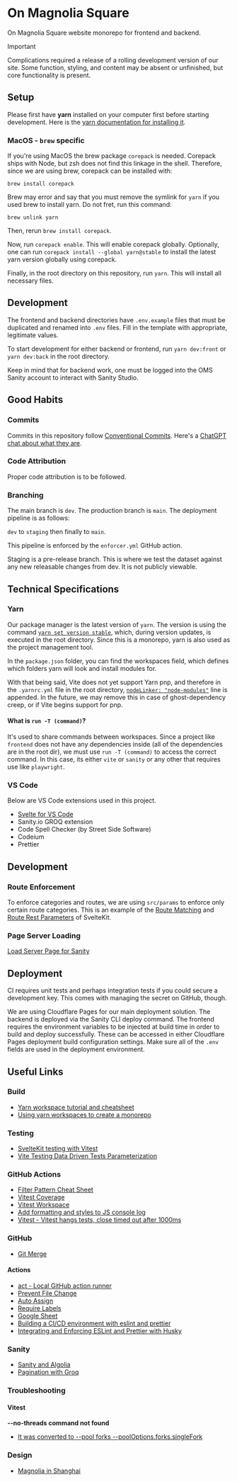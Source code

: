 # On Magnolia Square

On Magnolia Square website monorepo for frontend and backend.

> [!IMPORTANT]
> Complications required a release of a rolling development version of our site. Some function, styling, and content may be absent or unfinished, but core functionality is present.

## Setup

Please first have **yarn** installed on your computer first before starting development. Here is the [yarn documentation for installing it](https://yarnpkg.com/corepack#installation).

### MacOS - `brew` specific

If you're using MacOS the brew package `corepack` is needed. Corepack ships with Node, but zsh does not find this linkage in the shell. Therefore, since we are using brew, corepack can be installed with:

`brew install corepack`

Brew may error and say that you must remove the symlink for `yarn` if you used brew to install yarn. Do not fret, run this command:

`brew unlink yarn`

Then, rerun `brew install corepack`.

Now, run `corepack enable`. This will enable corepack globally. Optionally, one can run `corepack install --global yarn@stable` to install the latest yarn version globally using corepack.

Finally, in the root directory on this repository, run `yarn`. This will install all necessary files.

## Development

The frontend and backend directories have `.env.example` files that must be duplicated and renamed into `.env` files. Fill in the template with appropriate, legitimate values.

To start development for either backend or frontend, run `yarn dev:front` or `yarn dev:back` in the root directory.

Keep in mind that for backend work, one must be logged into the OMS Sanity account to interact with Sanity Studio.

## Good Habits

### Commits

Commits in this repository follow [Conventional Commits](https://www.conventionalcommits.org/en/v1.0.0/). Here's a [ChatGPT chat about what they are](https://chat.openai.com/share/475c34ae-1ce2-47cd-85a9-16045a550011).

### Code Attribution

Proper code attribution is to be followed.

### Branching

The main branch is `dev`. The production branch is `main`. The deployment pipeline is as follows:

`dev` to `staging` then finally to `main`.

This pipeline is enforced by the `enforcer.yml` GitHub action.

Staging is a pre-release branch. This is where we test the dataset against any new releasable changes from dev. It is not publicly viewable.

## Technical Specifications

### Yarn

Our package manager is the latest version of `yarn`. The version is using the command [`yarn set version stable`](https://yarnpkg.com/cli/set/version#details), which, during version updates, is executed in the root directory. Since this is a monorepo, yarn is also used as the project management tool.

In the `package.json` folder, you can find the workspaces field, which defines which folders yarn will look and install modules for.

With that being said, Vite does not yet support Yarn pnp, and therefore in the `.yarnrc.yml` file in the root directory, [`nodeLinker: "node-modules"`](https://yarnpkg.com/configuration/yarnrc#nodeLinker) line is appended. In the future, we may remove this in case of ghost-dependency creep, or if Vite begins support for pnp.

#### What is `run -T (command)`?

It's used to share commands between workspaces. Since a project like `frontend` does not have any dependencies inside (all of the dependencies are in the root dir), we must use `run -T (command)` to access the correct command. In this case, its either `vite` or `sanity` or any other that requires use like `playwright`.

### VS Code

Below are VS Code extensions used in this project.

- [Svelte for VS Code](https://marketplace.visualstudio.com/items?itemName=svelte.svelte-vscode)
- Sanity.io GROQ extension
- Code Spell Checker (by Street Side Software)
- Codeium
- Prettier

## Development

### Route Enforcement

To enforce categories and routes, we are using `src/params` to enforce only certain route categories. This is an example of the [Route Matching](https://kit.svelte.dev/docs/advanced-routing#matching) and [Route Rest Parameters](https://kit.svelte.dev/docs/advanced-routing#rest-parameters) of SvelteKit.

### Page Server Loading

[Load Server Page for Sanity](https://kit.svelte.dev/docs/load#page-data)

## Deployment

CI requires unit tests and perhaps integration tests if you could secure a development key. This comes with managing the secret on GitHub, though.

We are using Cloudflare Pages for our main deployment solution. The backend is deployed via the Sanity CLI deploy command. The frontend requires the environment variables to be injected at build time in order to build and deploy successfully. These can be accessed in either Cloudflare Pages deployment build configuration settings. Make sure all of the `.env` fields are used in the deployment environment.

## Useful Links

### Build

- [Yarn workspace tutorial and cheatsheet](https://www.chandankumar.com/blog/yarn-workspace-tutorial)
- [Using yarn workspaces to create a monorepo](https://medium.com/tribalscale/using-yarn-workspaces-to-create-a-monorepo-33203152d0c6)

### Testing

- [SvelteKit testing with Vitest](https://www.tejusparikh.com/2023/sveltekit-testing-with-vitest.html)
- [Vite Testing Data Driven Tests Parameterization](https://www.the-koi.com/projects/parameterized-data-driven-tests-in-vitest-example/)

### GitHub Actions

- [Filter Pattern Cheat Sheet](https://docs.github.com/en/actions/using-workflows/workflow-syntax-for-github-actions#patterns-to-match-branches-and-tags)
- [Vitest Coverage](https://vitest.dev/guide/coverage)
- [Vitest Workspace](https://vitest.dev/guide/workspace.html#workspace)
- [Add formatting and styles to JS console log](https://levelup.gitconnected.com/add-styles-and-formatting-to-your-console-log-messages-in-javascript-5f14819b1c5d)
- [Vitest - Vitest hangs tests, close timed out after 1000ms](https://github.com/vitest-dev/vitest/issues/2008)

### GitHub

- [Git Merge](https://www.atlassian.com/git/tutorials/using-branches/git-merge)

#### Actions

- [act - Local GitHub action runner](https://nektosact.com/usage/index.html)
- [Prevent File Change](https://github.com/marketplace/actions/prevent-file-change)
- [Auto Assign](https://github.com/marketplace/actions/auto-assign-action)
- [Require Labels](https://github.com/marketplace/actions/require-labels)
- [Google Sheet](https://github.com/marketplace/actions/gsheet-action)
- [Building a CI/CD environment with eslint and prettier](https://t-i-show.medium.com/build-a-ci-cd-environment-with-github-actions-eslint-prettier-ee725c5fe2ab)
- [Integrating and Enforcing ESLint and Prettier with Husky](https://silvenon.com/blog/integrating-and-enforcing-prettier-and-eslint)

### Sanity

- [Sanity and Algolia](https://www.sanity.io/technology-partners/algolia)
- [Pagination with Groq](https://www.sanity.io/docs/paginating-with-groq)

### Troubleshooting

#### Vitest

**--no-threads command not found**

- [It was converted to --pool forks --poolOptions.forks.singleFork](https://vitest.dev/guide/migration.html#pools-are-standardized-4172)

### Design

- [Magnolia in Shanghai](https://wapbaike.baidu.com/tashuo/browse/content?id=24921b1a0cbe87e07289d90b)
